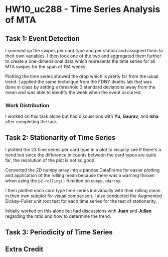 # HW10_uc288 - Time Series Analysis of MTA

## Task 1: Event Detection
I summed up the swipes per card type and per station and assigned them to their own variables. I then took one of the two and aggregated them further to create a one-dimensional data which represents the time series for all MTA swipes for the span of 194 weeks. 

Plotting the time series showed the drop which is pretty far from the usual trend. I applied the same technique from the FDNY deaths lab that was done in class by setting a threshold 3 standard deviations away from the mean and was able to identify the week when the event occurred.

### Work Distribution
I worked on this task alone but had discussions with **Yu**, **Gaurav**, and **Isha** after completing the task.

## Task 2: Stationarity of Time Series
I plotted the 23 time series per card type in a plot to visually see if there's a trend but since the difference in counts between the card types are quite far, the resolution of the plot is not so good.

Converted the 2D numpy array into a pandas DataFrame for easier plotting and application of the rolling mean because there was a warning thrown when using the     `pd.rolling()` function on `numpy.ndarray`.

I then plotted each card type time series individually with their rolling mean in their own subplot for visual comparison. I also conducted the Augmented Dickey-Fuller unit root test for each time series for the test of stationarity.

Initially worked on this alone but had discussions with **Juan** and **Julian** regarding the ratio and how to determine the trend.

## Task 3: Periodicity of Time Series

## Extra Credit



